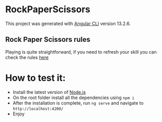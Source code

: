 # RockPaperScissors

This project was generated with [Angular CLI](https://github.com/angular/angular-cli) version 13.2.6.

## Rock Paper Scissors rules

Playing is quite straightforward, if you need to refresh your skill you can check the rules [here](https://en.wikipedia.org/wiki/Rock_paper_scissors)  

# How to test it:

- Install the latest version of [Node.js](https://nodejs.org/en/download/)
- On the root folder install all the dependencies using `npm i`
- After the installation is complete, run `ng serve` and navigate to `http://localhost:4200/`
- Enjoy
